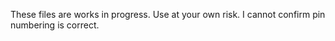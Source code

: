 These files are works in progress. Use at your own risk. I cannot confirm pin numbering is correct.
